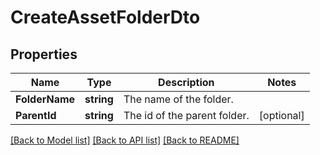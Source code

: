 # CreateAssetFolderDto

## Properties

Name | Type | Description | Notes
------------ | ------------- | ------------- | -------------
**FolderName** | **string** | The name of the folder. | 
**ParentId** | **string** | The id of the parent folder. | [optional] 

[[Back to Model list]](../README.md#documentation-for-models) [[Back to API list]](../README.md#documentation-for-api-endpoints) [[Back to README]](../README.md)


